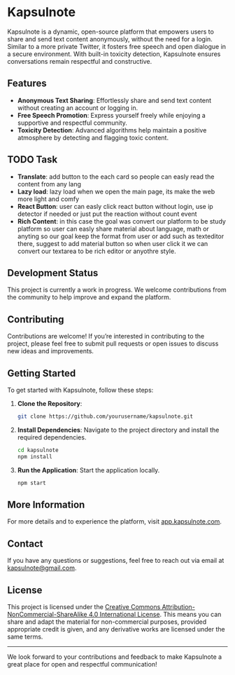 # Kapsulnote

Kapsulnote is a dynamic, open-source platform that empowers users to share and send text content anonymously, without the need for a login. Similar to a more private Twitter, it fosters free speech and open dialogue in a secure environment. With built-in toxicity detection, Kapsulnote ensures conversations remain respectful and constructive.

## Features

- **Anonymous Text Sharing**: Effortlessly share and send text content without creating an account or logging in.
- **Free Speech Promotion**: Express yourself freely while enjoying a supportive and respectful community.
- **Toxicity Detection**: Advanced algorithms help maintain a positive atmosphere by detecting and flagging toxic content.

## TODO Task
- **Translate**: add button to the each card so people can easly read the content from any lang
- **Lazy load**: lazy load when we open the main page, its make the web more light and comfy
- **React Button**: user can easly click react button without login, use ip detector if needed or just put the reaction without count event
- **Rich Content**: in this case the goal was convert our platform to be study platform so user can easly share material about language, math or anyting so our goal keep the format from user or add such as texteditor there, suggest to add material button so when user click it we can convert our textarea to be rich editor or anyothre style.

## Development Status

This project is currently a work in progress. We welcome contributions from the community to help improve and expand the platform.

## Contributing

Contributions are welcome! If you’re interested in contributing to the project, please feel free to submit pull requests or open issues to discuss new ideas and improvements.

## Getting Started

To get started with Kapsulnote, follow these steps:

1. **Clone the Repository**: 
    ```bash
    git clone https://github.com/yourusername/kapsulnote.git
    ```
2. **Install Dependencies**: 
    Navigate to the project directory and install the required dependencies.
    ```bash
    cd kapsulnote
    npm install
    ```
3. **Run the Application**: 
    Start the application locally.
    ```bash
    npm start
    ```

## More Information

For more details and to experience the platform, visit [app.kapsulnote.com](https://app.kapsulnote.com).

## Contact

If you have any questions or suggestions, feel free to reach out via email at [kapsulnote@gmail.com](mailto:kapsulnote@gmail.com).

## License

This project is licensed under the [Creative Commons Attribution-NonCommercial-ShareAlike 4.0 International License](LICENSE). This means you can share and adapt the material for non-commercial purposes, provided appropriate credit is given, and any derivative works are licensed under the same terms.

---

We look forward to your contributions and feedback to make Kapsulnote a great place for open and respectful communication!
